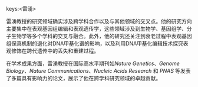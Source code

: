keys:<雷湧>


雷湧教授的研究领域确实涉及跨学科合作以及与其他领域的交叉点。他的研究方向主要集中在表观基因组编辑和表观遗传学，这些领域涉及到生物学、基因组学、分子生物学等多个学科的交叉与融合。此外，他的研究还关注到衰老过程中表观基因组保真机制的退化对DNA甲基化谱的影响，以及利用DNA甲基化编辑技术探究表观修饰在跨代遗传中的丢失和重建过程。

在学术成果方面，雷湧教授在国际高水平期刊如*Nature Genetics*、*Genome Biology*、*Nature Communications*、*Nucleic Acids Research* 和 *PNAS* 等发表了多篇具有影响力的论文，展示了他在跨学科研究领域的卓越贡献。